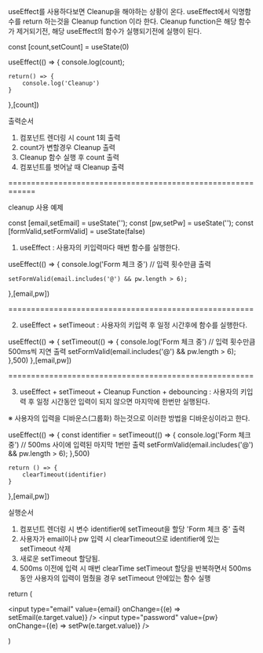 useEffect를 사용하다보면 Cleanup을 해야하는 상황이 온다.
useEffect에서 익명함수를 return 하는것을 Cleanup function 이라 한다.
Cleanup function은 해당 함수가 제거되기전, 해당 useEffect의 함수가 실행되기전에 실행이 된다.

const [count,setCount] = useState(0)

useEffect(() => {
    console.log(count);

    return() => {
        console.log('Cleanup')
    }
},[count])

출력순서
1. 컴포넌트 렌더링 시 count 1회 출력
2. count가 변할경우 Cleanup 출력
3. Cleanup 함수 실행 후 count 출력
4. 컴포넌트를 벗어날 때 Cleanup 출력

============================================================

cleanup 사용 예제

const [email,setEmail] = useState('');
const [pw,setPw] = useState('');
const [formValid,setFormValid] = useState(false)

1. useEffect : 사용자의 키입력마다 매번 함수를 실행한다.

useEffect(() => {
    console.log('Form 체크 중') // 입력 횟수만큼 출력

    setFormValid(email.includes('@') && pw.length > 6);
},[email,pw])

======================================================

 2. useEffect + setTimeout : 사용자의 키입력 후 일정 시간후에 함수를 실행한다.

useEffect(() => {
    setTimeout(() => {
        console.log('Form 체크 중') // 입력 횟수만큼 500ms씩 지연 출력
        setFormValid(email.includes('@') && pw.length > 6);
    },500)
},[email,pw])

======================================================

3. useEffect + setTimeout + Cleanup Function + debouncing : 사용자의 키입력 후 일정 시간동안 입력이 되지 않으면 마지막에 한번만 실행된다.

※ 사용자의 입력을 디바운스(그룹화) 하는것으로 이러한 방법을 디바운싱이라고 한다.

useEffect(() => {
    const identifier = setTimeout(() => {
        console.log('Form 체크 중') // 500ms 사이에 입력된 마지막 1번만 출력
        setFormValid(email.includes('@') && pw.length > 6);
    },500)

    return () => {
        clearTimeout(identifier)
    }
},[email,pw])

실행순서
1. 컴포넌트 렌더링 시 변수 identifier에 setTimeout을 할당 'Form 체크 중' 출력
2. 사용자가 email이나 pw 입력 시 clearTimeout으로 identifier에 있는 setTimeout 삭제
3. 새로운 setTimeout 할당됨.
4. 500ms 이전에 입력 시 매번 clearTime setTimeout 할당을 반복하면서 500ms 동안 사용자의 입력이 멈췄을 경우 
   setTimeout 안에있는 함수 실행


return (
    <form>
        <input type="email" value={email} onChange={(e) => setEmail(e.target.value)} />
        <input type="password" value={pw} onChange={(e) => setPw(e.target.value)} />
    </form>
)